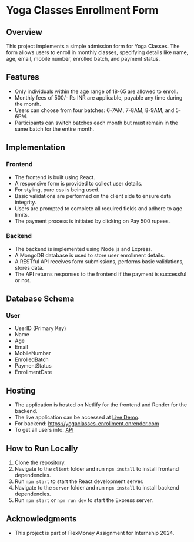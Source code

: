 # Yoga Classes Enrollment Form

## Overview

This project implements a simple admission form for Yoga Classes. The form allows users to enroll in monthly classes, specifying details like name, age, email, mobile number, enrolled batch, and payment status.

## Features

- Only individuals within the age range of 18-65 are allowed to enroll.
- Monthly fees of 500/- Rs INR are applicable, payable any time during the month.
- Users can choose from four batches: 6-7AM, 7-8AM, 8-9AM, and 5-6PM.
- Participants can switch batches each month but must remain in the same batch for the entire month.

## Implementation

### Frontend

- The frontend is built using React.
- A responsive form is provided to collect user details.
- For styling, pure css is being used.
- Basic validations are performed on the client side to ensure data integrity.
- Users are prompted to complete all required fields and adhere to age limits.
- The payment process is initiated by clicking on Pay 500 rupees.

### Backend

- The backend is implemented using Node.js and Express.
- A MongoDB database is used to store user enrollment details.
- A RESTful API receives form submissions, performs basic validations, stores data.
- The API returns responses to the frontend if the payment is successful or not.

## Database Schema

### User

- UserID (Primary Key)
- Name
- Age
- Email
- MobileNumber
- EnrolledBatch
- PaymentStatus
- EnrollmentDate

## Hosting

- The application is hosted on Netlify for the frontend and Render for the backend.
- The live application can be accessed at [Live Demo](https://yoga-classes-enrollment.netlify.app/).
- For backend: https://yogaclasses-enrollment.onrender.com
- To get all users info: [API](https://yogaclasses-enrollment.onrender.com/all-users)

## How to Run Locally

1. Clone the repository.
2. Navigate to the `client` folder and run `npm install` to install frontend dependencies.
3. Run `npm start` to start the React development server.
4. Navigate to the `server` folder and run `npm install` to install backend dependencies.
5. Run `npm start` or `npm run dev` to start the Express server.

## Acknowledgments

- This project is part of FlexMoney Assignment for Internship 2024.

